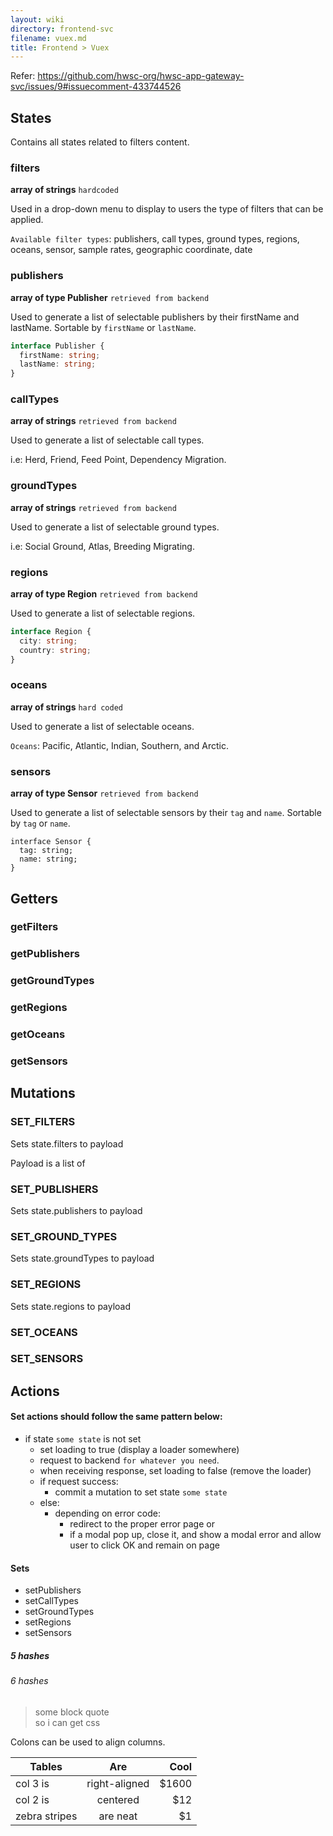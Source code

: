 ```yaml
---
layout: wiki
directory: frontend-svc
filename: vuex.md
title: Frontend > Vuex
---
```

Refer: https://github.com/hwsc-org/hwsc-app-gateway-svc/issues/9#issuecomment-433744526

## States
Contains all states related to filters content.

### filters
**array of strings** `hardcoded`

Used in a drop-down menu to display to users the type of filters that
can be applied.

`Available filter types`: publishers, call types, ground types, regions,
oceans, sensor, sample rates, geographic coordinate, date


### publishers
**array of type Publisher** `retrieved from backend`

Used to generate a list of selectable publishers by their
firstName and lastName. Sortable by `firstName` or `lastName`.

```ts
interface Publisher {
  firstName: string;
  lastName: string;
}
```

### callTypes
**array of strings** `retrieved from backend`

Used to generate a list of selectable call types.

i.e: Herd, Friend, Feed Point, Dependency Migration.

### groundTypes
**array of strings** `retrieved from backend`

Used to generate a list of selectable ground types.

i.e: Social Ground, Atlas, Breeding Migrating.

### regions
**array of type Region** `retrieved from backend`

Used to generate a list of selectable regions.

```ts
interface Region {
  city: string;
  country: string;
}
```

### oceans
**array of strings** `hard coded`

Used to generate a list of selectable oceans.

`Oceans`: Pacific, Atlantic, Indian, Southern, and Arctic.

### sensors
**array of type Sensor** `retrieved from backend`

Used to generate a list of selectable sensors by their `tag` and `name`.
Sortable by `tag` or `name`.

```
interface Sensor {
  tag: string;
  name: string;
}
```

## Getters
### getFilters
### getPublishers
### getGroundTypes
### getRegions
### getOceans
### getSensors


## Mutations
### SET_FILTERS
Sets state.filters to payload

Payload is a list of

### SET_PUBLISHERS
Sets state.publishers to payload

### SET_GROUND_TYPES
Sets state.groundTypes to payload

### SET_REGIONS
Sets state.regions to payload

### SET_OCEANS
### SET_SENSORS

## Actions
#### Set actions should follow the same pattern below:
- if state `some state` is not set
  - set loading to true (display a loader somewhere)
  - request to backend `for whatever you need`.
  - when receiving response, set loading to false (remove the loader)
  - if request success:
    - commit a mutation to set state `some state`
  - else:
    - depending on error code: 
      - redirect to the proper error page or
      - if a modal pop up, close it, and show a modal error and allow user to click OK and remain on page

#### Sets
- setPublishers
- setCallTypes
- setGroundTypes
- setRegions
- setSensors


##### 5 hashes
###### 6 hashes

> some block quote<br>
> so i can get css

Colons can be used to align columns.

| Tables        | Are           | Cool  |
| ------------- |:-------------:| -----:|
| col 3 is      | right-aligned | $1600 |
| col 2 is      | centered      |   $12 |
| zebra stripes | are neat      |    $1 |

